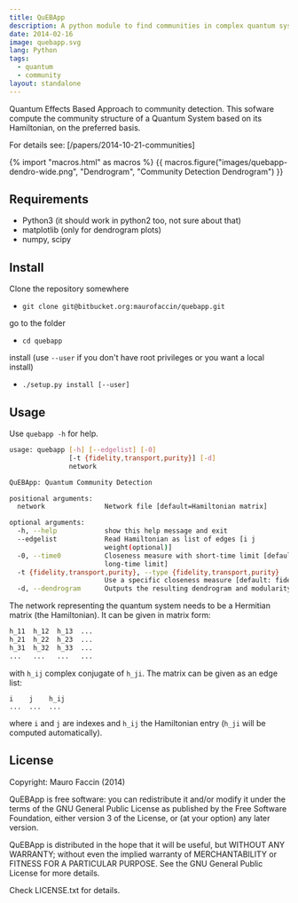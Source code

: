 ```yaml
---
title: QuEBApp
description: A python module to find communities in complex quantum systems
date: 2014-02-16
image: quebapp.svg
lang: Python
tags:
  - quantum
  - community
layout: standalone
---
```


Quantum Effects Based Approach to community detection.
This sofware compute the community structure of a Quantum System based
on its Hamiltonian, on the preferred basis.

For details see:
[/papers/2014-10-21-communities]

{% import "macros.html" as macros %}
{{ macros.figure("images/quebapp-dendro-wide.png", "Dendrogram", "Community Detection Dendrogram") }}

## Requirements

- Python3 (it should work in python2 too, not sure about that)
- matplotlib (only for dendrogram plots)
- numpy, scipy

## Install

Clone the repository somewhere

- `git clone git@bitbucket.org:maurofaccin/quebapp.git`

go to the folder

- `cd quebapp`

install (use `--user` if you don't have root privileges or you want a local
install)

- `./setup.py install [--user]`

## Usage

Use `quebapp -h` for help.

```bash
usage: quebapp [-h] [--edgelist] [-0] 
               [-t {fidelity,transport,purity}] [-d]
               network

QuEBApp: Quantum Community Detection

positional arguments:
  network               Network file [default=Hamiltonian matrix]

optional arguments:
  -h, --help            show this help message and exit
  --edgelist            Read Hamiltonian as list of edges [i j
                        weight(optional)]
  -0, --time0           Closeness measure with short-time limit [default:
                        long-time limit]
  -t {fidelity,transport,purity}, --type {fidelity,transport,purity}
                        Use a specific closeness measure [default: fidelity]
  -d, --dendrogram      Outputs the resulting dendrogram and modularity
```

The network representing the quantum system needs to be a Hermitian matrix
(the Hamiltonian). It can be given in matrix form:

```python
h_11  h_12  h_13  ...
h_21  h_22  h_23  ...
h_31  h_32  h_33  ...
...   ...   ...   ...
```
with `h_ij` complex conjugate of `h_ji`.
The matrix can be given as an edge list:

```
i    j    h_ij
...  ...  ...
```

where `i` and `j` are indexes and `h_ij` the Hamiltonian entry (`h_ji` will
be computed automatically).

## License

Copyright: Mauro Faccin (2014)

QuEBApp is free software: you can redistribute it and/or modify
it under the terms of the GNU General Public License as published by
the Free Software Foundation, either version 3 of the License, or
(at your option) any later version.

QuEBApp is distributed in the hope that it will be useful,
but WITHOUT ANY WARRANTY; without even the implied warranty of
MERCHANTABILITY or FITNESS FOR A PARTICULAR PURPOSE.  See the
GNU General Public License for more details.

Check LICENSE.txt for details.
